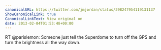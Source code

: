 ```yaml
---
canonicalURL: https://twitter.com/jmjordan/status/298247954119131137
ShowCanonicalLink: true
CanonicalLinkText: View original on
date: 2013-02-04T01:53:48+00:00
---
```

RT @parislemon: Someone just tell the Superdome to turn off the GPS and turn the brightness all the way down.